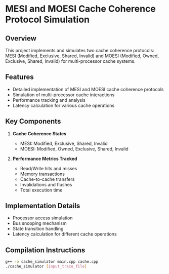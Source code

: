# MESI and MOESI Cache Coherence Protocol Simulation

## Overview
This project implements and simulates two cache coherence protocols: MESI (Modified, Exclusive, Shared, Invalid) and MOESI (Modified, Owned, Exclusive, Shared, Invalid) for multi-processor cache systems.

## Features
- Detailed implementation of MESI and MOESI cache coherence protocols
- Simulation of multi-processor cache interactions
- Performance tracking and analysis
- Latency calculation for various cache operations

## Key Components
1. **Cache Coherence States**
   - MESI: Modified, Exclusive, Shared, Invalid
   - MOESI: Modified, Owned, Exclusive, Shared, Invalid

2. **Performance Metrics Tracked**
   - Read/Write hits and misses
   - Memory transactions
   - Cache-to-cache transfers
   - Invalidations and flushes
   - Total execution time

## Implementation Details
- Processor access simulation
- Bus snooping mechanism
- State transition handling
- Latency calculation for different cache operations

## Compilation Instructions
```bash
g++ -o cache_simulator main.cpp cache.cpp
./cache_simulator [input_trace_file]
